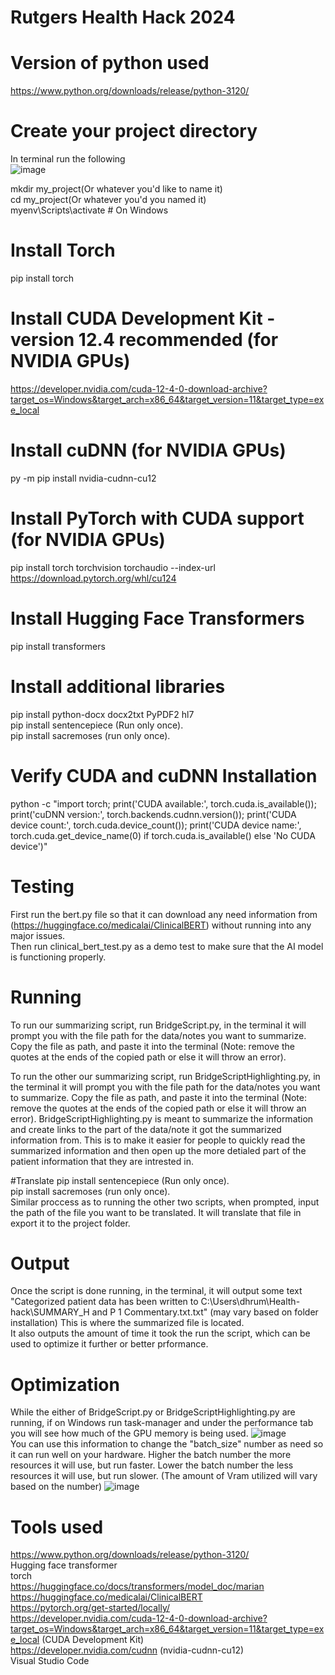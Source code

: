 # Rutgers Health Hack 2024

# Version of python used
https://www.python.org/downloads/release/python-3120/

# Create your project directory
In terminal run the following <br />
![image](https://github.com/user-attachments/assets/0688d129-7bb7-4712-bc7e-8fa33a65934d)

mkdir my_project(Or whatever you'd like to name it) <br />
cd my_project(Or whatever you'd you named it) <br />
myenv\Scripts\activate  # On Windows

# Install Torch
pip install torch <br />

# Install CUDA Development Kit - version 12.4 recommended (for NVIDIA GPUs) <br />
https://developer.nvidia.com/cuda-12-4-0-download-archive?target_os=Windows&target_arch=x86_64&target_version=11&target_type=exe_local 

# Install cuDNN (for NVIDIA GPUs) <br />
py -m pip install nvidia-cudnn-cu12

# Install PyTorch with CUDA support (for NVIDIA GPUs) <br />
pip install torch torchvision torchaudio --index-url https://download.pytorch.org/whl/cu124

# Install Hugging Face Transformers
pip install transformers

# Install additional libraries 
pip install python-docx docx2txt PyPDF2 hl7 <br />
pip install sentencepiece (Run only once). <br />
pip install sacremoses (run only once). <br />

# Verify CUDA and cuDNN Installation
python -c "import torch; print('CUDA available:', torch.cuda.is_available()); print('cuDNN version:', torch.backends.cudnn.version()); print('CUDA device count:', torch.cuda.device_count()); print('CUDA device name:', torch.cuda.get_device_name(0) if torch.cuda.is_available() else 'No CUDA device')"

# Testing
First run the bert.py file so that it can download any need information from (https://huggingface.co/medicalai/ClinicalBERT) without running into any major issues. <br />
Then run clinical_bert_test.py as a demo test to make sure that the AI model is functioning properly. <br />

# Running
To run our summarizing script, run BridgeScript.py, in the terminal it will prompt you with the file path for the data/notes you want to summarize. Copy the file as path, and paste it into the terminal (Note: remove the quotes at the ends of the copied path or else it will throw an error).

To run the other our summarizing script, run BridgeScriptHighlighting.py, in the terminal it will prompt you with the file path for the data/notes you want to summarize. Copy the file as path, and paste it into the terminal (Note: remove the quotes at the ends of the copied path or else it will throw an error). BridgeScriptHighlighting.py is meant to summarize the information and create links to the part of the data/note it got the summarized information from. This is to make it easier for people to quickly read the summarized information and then open up the more detialed part of the patient information that they are intrested in. 

#Translate 
pip install sentencepiece (Run only once). <br />
pip install sacremoses (run only once). <br />
Similar proccess as to running the other two scripts, when prompted, input the path of the file you want to be translated. It will translate that file in export it to the project folder.

# Output
Once the script is done running, in the terminal, it will output some text "Categorized patient data has been written to C:\Users\dhrum\Health-hack\SUMMARY_H and P 1 Commentary.txt.txt" (may vary based on folder installation) This is where the summarized file is located. <br />
It also outputs the amount of time it took the run the script, which can be used to optimize it further or better prformance. 

# Optimization
While the either of BridgeScript.py or BridgeScriptHighlighting.py are running, if on Windows run task-manager and under the performance tab you will see how much of the GPU memory is being used. 
![image](https://github.com/user-attachments/assets/78edbbb3-efe4-4e2a-81f3-c4cfee952404) <br />
You can use this information to change the "batch_size" number as need so it can run well on your hardware. Higher the batch number the more resources it will use, but run faster. Lower the batch number the less resources it will use, but run slower. (The amount of Vram utilized will vary based on the number)
![image](https://github.com/user-attachments/assets/4ff74b68-10e8-4e8f-8bb3-3c8c68bf4212)


# Tools used
https://www.python.org/downloads/release/python-3120/ <br />
Hugging face transformer <br />
torch  <br />
https://huggingface.co/docs/transformers/model_doc/marian <br />
https://huggingface.co/medicalai/ClinicalBERT <br />
https://pytorch.org/get-started/locally/ <br />
https://developer.nvidia.com/cuda-12-4-0-download-archive?target_os=Windows&target_arch=x86_64&target_version=11&target_type=exe_local  (CUDA Development Kit) <br />
https://developer.nvidia.com/cudnn (nvidia-cudnn-cu12) <br />
Visual Studio Code
